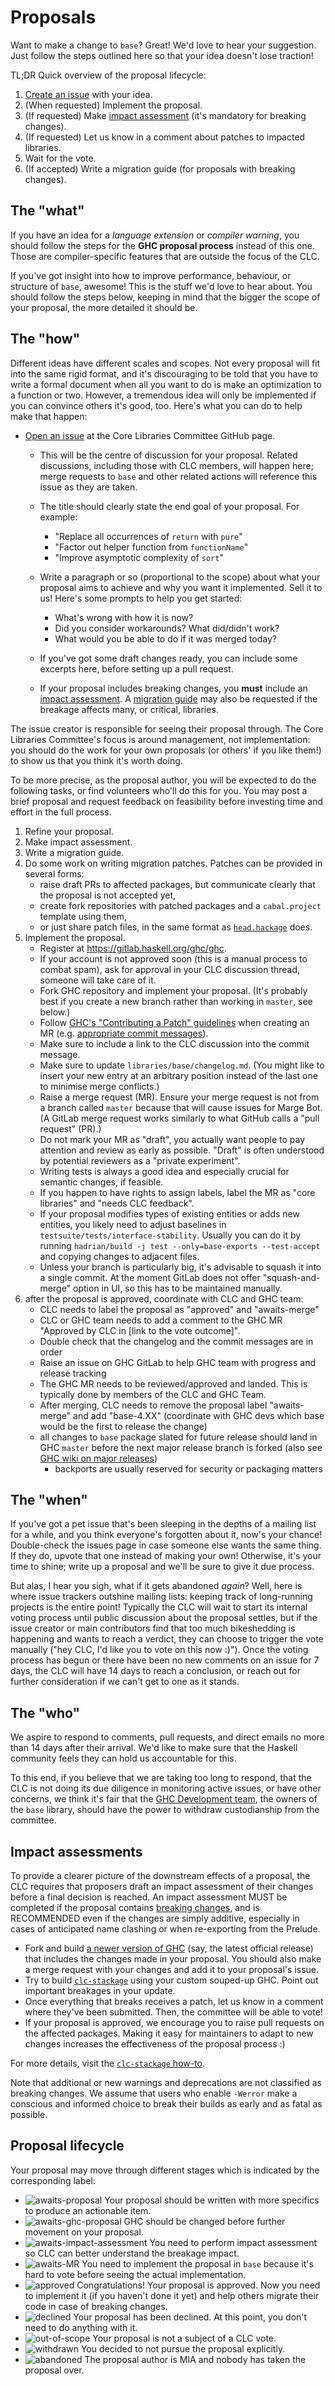 # Proposals

Want to make a change to `base`? Great! We'd love to hear your suggestion.
Just follow the steps outlined here so that your idea doesn't lose traction!

TL;DR Quick overview of the proposal lifecycle:

1. [Create an issue][open-issue] with your idea.
2. (When requested) Implement the proposal.
3. (If requested) Make [impact assessment](#impact-assessments) (it's mandatory for breaking changes).
4. (If requested) Let us know in a comment about patches to impacted libraries.
5. Wait for the vote.
6. (If accepted) Write a migration guide (for proposals with breaking changes).

## The "what"

If you have an idea for a _language extension_ or _compiler warning_,
you should follow the steps for the **GHC proposal process** instead of this one.
Those are compiler-specific features that are outside the focus of the CLC.

If you've got insight into how to improve performance, behaviour,
or structure of `base`, awesome! This is the stuff we'd love to hear about.
You should follow the steps below, keeping in mind that the bigger
the scope of your proposal, the more detailed it should be.

## The "how"

Different ideas have different scales and scopes.
Not every proposal will fit into the same rigid format,
and it's discouraging to be told that you have to write a formal document
when all you want to do is make an optimization to a function or two.
However, a tremendous idea will only be implemented if you can convince others it's good, too.
Here's what you can do to help make that happen:

- [Open an issue][open-issue]
    at the Core Libraries Committee GitHub page.

    - This will be the centre of discussion for your proposal.
        Related discussions, including those with CLC members, will happen here;
        merge requests to `base` and other related actions
        will reference this issue as they are taken.
    - The title should clearly state the end goal of your proposal. For example:

        - "Replace all occurrences of `return` with `pure`"
        - "Factor out helper function from `functionName`"
        - "Improve asymptotic complexity of `sort`"

    - Write a paragraph or so (proportional to the scope) about what your proposal
        aims to achieve and why you want it implemented. Sell it to us!
        Here's some prompts to help you get started:

        - What's wrong with how it is now?
        - Did you consider workarounds? What did/didn't work?
        - What would you be able to do if it was merged today?

    - If you've got some draft changes ready, you can include some excerpts here,
        before setting up a pull request.

    - If your proposal includes breaking changes, you **must** include an [impact assessment](#impact-assessments). A [migration guide](https://github.com/haskell/core-libraries-committee/tree/main/guides) may also be requested if the breakage affects many, or critical, libraries.

The issue creator is responsible for seeing their proposal through.
The Core Libraries Committee's focus is around management,
not implementation: you should do the work for your own proposals
(or others' if you like them!) to show us that you think it's worth doing.

To be more precise, as the proposal author, you will be expected to do the following
tasks, or find volunteers who'll do this for you. You may post a brief proposal and
request feedback on feasibility before investing time and effort in the full process.

1. Refine your proposal.
2. Make impact assessment.
3. Write a migration guide.
4. Do some work on writing migration patches. Patches can be provided in several forms:
    * raise draft PRs to affected packages, but communicate clearly that
      the proposal is not accepted yet,
    * create fork repositories with patched packages
      and a `cabal.project` template using them,
    * or just share patch files, in the same format as
      [`head.hackage`](https://gitlab.haskell.org/ghc/head.hackage) does.
5. Implement the proposal.
    * Register at https://gitlab.haskell.org/ghc/ghc.
    * If your account is not approved soon (this is a manual process to combat spam),
      ask for approval in your CLC discussion thread, someone will take care of it.
    * Fork GHC repository and implement your proposal.
      (It's probably best if you create a new branch rather than working in `master`, see below.)
    * Follow [GHC's "Contributing a Patch" guidelines](https://gitlab.haskell.org/ghc/ghc/-/wikis/Contributing-a-Patch)
      when creating an MR (e.g. [appropriate commit messages](https://gitlab.haskell.org/ghc/ghc/-/wikis/Contributing-a-Patch#22-commit-messages)).
    * Make sure to include a link to the CLC discussion into the commit message.
    * Make sure to update `libraries/base/changelog.md`. (You might like to insert your new entry
      at an arbitrary position instead of the last one to minimise merge conflicts.)
    * Raise a merge request (MR). Ensure your merge request is not from a branch
      called `master` because that will cause issues for Marge Bot. (A GitLab merge
      request works similarly to what GitHub calls a "pull request" (PR).)
    * Do not mark your MR as "draft", you actually want people to pay attention and
      review as early as possible. "Draft" is often understood by potential reviewers
      as a "private experiment".
    * Writing tests is always a good idea and especially crucial for
      semantic changes, if feasible.
    * If you happen to have rights to assign labels, label the MR as "core libraries"
      and "needs CLC feedback".
    * If your proposal modifies types of existing entities or adds new entities, you
      likely need to adjust baselines in `testsuite/tests/interface-stability`. Usually
      you can do it by running `hadrian/build -j test --only=base-exports --test-accept`
      and copying changes to adjacent files.
    * Unless your branch is particularly big, it's advisable to squash it into
      a single commit. At the moment GitLab does not offer "squash-and-merge"
      option in UI, so this has to be maintained manually.
6. after the proposal is approved, coordinate with CLC and GHC team:
    * CLC needs to label the proposal as "approved" and "awaits-merge"
    * CLC or GHC team needs to add a comment to the GHC MR "Approved by CLC in [link to the vote outcome]".
    * Double check that the changelog and the commit messages are in order
    * Raise an issue on GHC GitLab to help GHC team with progress and release tracking
    * The GHC MR needs to be reviewed/approved and landed. This is typically done by members of the CLC and GHC Team.
    * After merging, CLC needs to remove the proposal label "awaits-merge" and add "base-4.XX" (coordinate with GHC devs which base would be the first to release the change)
    * all changes to `base` package slated for future release should land in GHC `master` before the next major release branch is forked (also see [GHC wiki on major releases](https://gitlab.haskell.org/ghc/ghc/-/wikis/GHC-status#1-major-releases))
      - backports are usually reserved for security or packaging matters

## The "when"

If you've got a pet issue that's been sleeping in the depths of a mailing list
for a while, and you think everyone's forgotten about it, now's your chance!
Double-check the issues page in case someone else wants the same thing.
If they do, upvote that one instead of making your own! Otherwise, it's your time to shine;
write up a proposal and we'll be sure to give it due process.

But alas, I hear you sigh, what if it gets abandoned _again_?
Well, here is where issue trackers outshine mailing lists:
keeping track of long-running projects is the entire point!
Typically the CLC will wait to start its internal voting process
until public discussion about the proposal settles, but if
the issue creator or main contributors find that too much bikeshedding
is happening and wants to reach a verdict, they can choose to
trigger the vote manually ("hey CLC, I'd like you to vote on this now :)").
Once the voting process has begun or there have been no new comments
on an issue for 7 days, the CLC will have 14 days to reach a conclusion,
or reach out for further consideration if we can't get to one as it stands.

## The "who"

We aspire to respond to comments, pull requests, and direct emails
no more than 14 days after their arrival. We'd like to make sure that
the Haskell community feels they can hold us accountable for this.

To this end, if you believe that we are taking too long to respond,
that the CLC is not doing its due diligence in monitoring active issues,
or have other concerns, we think it's fair that the [GHC Development team](https://gitlab.haskell.org/ghc/ghc/-/wikis/team-ghc),
the owners of the `base` library, should have the power to withdraw custodianship
from the committee.

## Impact assessments

To provide a clearer picture of the downstream effects of a proposal, the CLC requires that proposers draft an impact assessment of their changes before a final decision is reached. An impact assessment MUST be completed if the proposal contains [breaking changes](https://pvp.haskell.org/), and is RECOMMENDED even if the changes are simply additive, especially in cases of anticipated name clashing or when re-exporting from the Prelude.

- Fork and build [a newer version of GHC](https://gitlab.haskell.org/ghc/ghc#building-installing) (say, the latest official release) that includes the changes made in your proposal. You should also make a merge request with your changes and add it to your proposal's issue.
- Try to build [`clc-stackage`](https://github.com/Bodigrim/clc-stackage) using your custom souped-up GHC. Point out important breakages in your update.
- Once everything that breaks receives a patch, let us know in a comment where they've been submitted. Then, the committee will be able to vote!
- If your proposal is approved, we encourage you to raise pull requests on the affected packages. Making it easy for maintainers to adapt to new changes increases the effectiveness of the proposal process :)

For more details, visit the [`clc-stackage` how-to](https://github.com/Bodigrim/clc-stackage#how-to).

Note that additional or new warnings and deprecations are not classified as breaking changes. We assume that users who enable `-Werror` make a conscious and informed choice to break their builds as early and as fatal as possible.

## Proposal lifecycle

Your proposal may move through different stages which is indicated by the corresponding label:

* ![awaits-proposal][label:awaits-proposal]
  Your proposal should be written with more specifics to produce an actionable item.
* ![awaits-ghc-proposal][label:awaits-ghc-proposal]
  GHC should be changed before further movement on your proposal.
* ![awaits-impact-assessment][label:awaits-impact-assessment]
  You need to perform impact assessment so CLC can better understand the
  breakage impact.
* ![awaits-MR][label:awaits-MR]
  You need to implement the proposal in `base` because it's hard to vote before
  seeing the actual implementation.
* ![approved][label:approved]
  Congratulations! Your proposal is approved. Now you need to implement it (if
  you haven't done it yet) and help others migrate their code in case of
  breaking changes.
* ![declined][label:declined]
  Your proposal has been declined. At this point, you don't need to do anything
  with it.
* ![out-of-scope][label:out-of-scope]
  Your proposal is not a subject of a CLC vote.
* ![withdrawn][label:withdrawn]
  You decided to not pursue the proposal explicitly.
* ![abandoned][label:abandoned]
  The proposal author is MIA and nobody has taken the proposal over.

<!-- Helpful links -->
[open-issue]: https://github.com/haskell/core-libraries-committee/issues/new

<!-- Labels -->
[label:awaits-proposal]: https://img.shields.io/github/labels/haskell/core-libraries-committee/awaits-proposal
[label:awaits-ghc-proposal]: https://img.shields.io/github/labels/haskell/core-libraries-committee/awaits-ghc-proposal
[label:awaits-impact-assessment]: https://img.shields.io/github/labels/haskell/core-libraries-committee/awaits-impact-assessment
[label:awaits-MR]: https://img.shields.io/github/labels/haskell/core-libraries-committee/awaits-MR
[label:approved]: https://img.shields.io/github/labels/haskell/core-libraries-committee/approved
[label:declined]: https://img.shields.io/github/labels/haskell/core-libraries-committee/declined
[label:out-of-scope]: https://img.shields.io/github/labels/haskell/core-libraries-committee/out-of-scope
[label:withdrawn]: https://img.shields.io/github/labels/haskell/core-libraries-committee/withdrawn
[label:abandoned]: https://img.shields.io/github/labels/haskell/core-libraries-committee/abandoned
